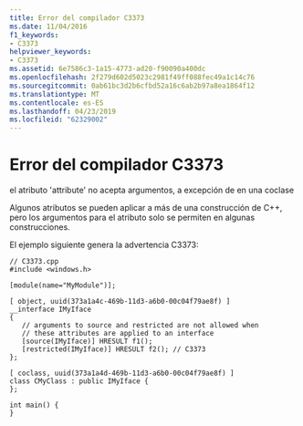 ```yaml
---
title: Error del compilador C3373
ms.date: 11/04/2016
f1_keywords:
- C3373
helpviewer_keywords:
- C3373
ms.assetid: 6e7586c3-1a15-4773-ad20-f90090a400dc
ms.openlocfilehash: 2f279d602d5023c2981f49ff088fec49a1c14c76
ms.sourcegitcommit: 0ab61bc3d2b6cfbd52a16c6ab2b97a8ea1864f12
ms.translationtype: MT
ms.contentlocale: es-ES
ms.lasthandoff: 04/23/2019
ms.locfileid: "62329002"
---
```

# <a name="compiler-error-c3373"></a>Error del compilador C3373

el atributo 'attribute' no acepta argumentos, a excepción de en una coclase

Algunos atributos se pueden aplicar a más de una construcción de C++, pero los argumentos para el atributo solo se permiten en algunas construcciones.

El ejemplo siguiente genera la advertencia C3373:

```
// C3373.cpp
#include <windows.h>

[module(name="MyModule")];

[ object, uuid(373a1a4c-469b-11d3-a6b0-00c04f79ae8f) ]
__interface IMyIface
{
   // arguments to source and restricted are not allowed when
   // these attributes are applied to an interface
   [source(IMyIface)] HRESULT f1();
   [restricted(IMyIface)] HRESULT f2(); // C3373
};

[ coclass, uuid(373a1a4d-469b-11d3-a6b0-00c04f79ae8f) ]
class CMyClass : public IMyIface {
};

int main() {
}
```